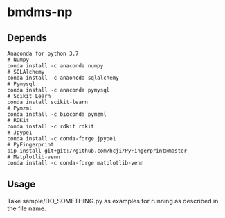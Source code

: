 # bmdms-np

## Depends
	Anaconda for python 3.7
	# Numpy
	conda install -c anaconda numpy
	# SQLAlchemy
  	conda install -c anaoncda sqlalchemy
	# Pymysql
	conda install -c anaconda pymysql
	# Scikit Learn
	conda install scikit-learn
	# Pymzml
	conda install -c bioconda pymzml
	# RDKit
	conda install -c rdkit rdkit
	# Jpype1
	conda install -c conda-forge jpype1
	# PyFingerprint
	pip install git+git://github.com/hcji/PyFingerprint@master
	# Matplotlib-venn
	conda install -c conda-forge matplotlib-venn
  
## Usage
Take sample/DO_SOMETHING.py as examples for running as described in the file name.
